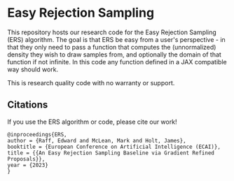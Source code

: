 # Easy Rejection Sampling

This repository hosts our research code for the Easy Rejection Sampling (ERS) algorithm. The goal is that ERS be easy from a user's perspective - in that they only need to pass a function that computes the (unnormalized) density they wish to draw samples from, and optionally the domain of that function if not infinite. In this code any function defined in a JAX compatible way should work. 

This is research quality code with no warranty or support. 


## Citations

If you use the ERS algorithm or code, please cite our work! 

```
@inproceedings{ERS,
author = {Raff, Edward and McLean, Mark and Holt, James},
booktitle = {European Conference on Artificial Intelligence (ECAI)},
title = {{An Easy Rejection Sampling Baseline via Gradient Refined Proposals}},
year = {2023}
}

```
